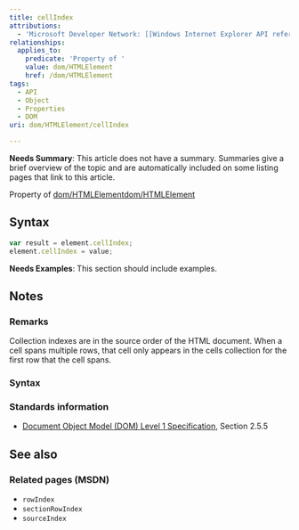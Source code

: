 ```yaml
---
title: cellIndex
attributions:
  - 'Microsoft Developer Network: [[Windows Internet Explorer API reference](http://msdn.microsoft.com/en-us/library/ie/hh828809%28v=vs.85%29.aspx) Article]'
relationships:
  applies_to:
    predicate: 'Property of '
    value: dom/HTMLElement
    href: /dom/HTMLElement
tags:
  - API
  - Object
  - Properties
  - DOM
uri: dom/HTMLElement/cellIndex

---
```

**Needs Summary**: This article does not have a summary. Summaries give a brief overview of the topic and are automatically included on some listing pages that link to this article.

Property of [dom/HTMLElement](/dom/HTMLElement)[dom/HTMLElement](/dom/HTMLElement)

## Syntax

``` js
var result = element.cellIndex;
element.cellIndex = value;
```

**Needs Examples**: This section should include examples.

## Notes

### Remarks

Collection indexes are in the source order of the HTML document. When a cell spans multiple rows, that cell only appears in the cells collection for the first row that the cell spans.

### Syntax

### Standards information

-   [Document Object Model (DOM) Level 1 Specification](http://go.microsoft.com/fwlink/p/?linkid=161725), Section 2.5.5

## See also

### Related pages (MSDN)

-   `rowIndex`
-   `sectionRowIndex`
-   `sourceIndex`
